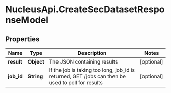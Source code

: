 # NucleusApi.CreateSecDatasetResponseModel

## Properties
Name | Type | Description | Notes
------------ | ------------- | ------------- | -------------
**result** | **Object** | The JSON containing results | [optional] 
**job_id** | **String** | If the job is taking too long, job_id is returned, GET /jobs can then be used to poll for results | [optional] 


